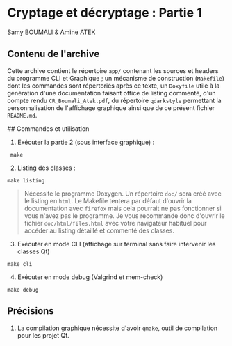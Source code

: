 # Cryptage et décryptage : Partie 1
Samy BOUMALI & Amine ATEK

## Contenu de l'archive

Cette archive contient le répertoire `app/` contenant les sources et headers du programme CLI et Graphique ; un mécanisme de construction (`Makefile`) dont les commandes sont répertoriés après ce texte, un `Doxyfile` utile à la génération d'une documentation faisant office de listing commenté, d'un compte rendu `CR_Boumali_Atek.pdf`, du répertoire `qdarkstyle` permettant la personnalisation de l'affichage graphique ainsi que de ce présent fichier `README.md`. 



## Commandes et utilisation

1. Exécuter la partie 2 (sous interface graphique) :
```
 make 
```

2. Listing des classes :
```
make listing
```
> Nécessite le programme Doxygen. Un répertoire `doc/` sera créé avec le listing en `html`. Le Makefile tentera par défaut d'ouvrir la documentation avec `firefox` mais cela pourrait ne pas fonctionner si vous n'avez pas le programme. Je vous recommande donc d'ouvrir le fichier `doc/html/files.html` avec votre navigateur habituel pour accéder au listing détaillé et commenté des classes.

3. Exécuter en mode CLI (affichage sur terminal sans faire intervenir les classes Qt)
```
make cli
```

4. Exécuter en mode debug (Valgrind et mem-check)
```
make debug
```

## Précisions

1. La compilation graphique nécessite d'avoir `qmake`, outil de compilation pour les projet Qt.

